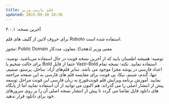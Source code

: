 ```yaml
---
title: قلم پارسی وزیر
updated: 2015-09-10 10:38
---
```


آخرین نسخه: ۴.۰.۱

برای حروف لاتین از گلیف های قلم Roboto استفاده شده است.

مجوز: Public Domain
معنی وزیر (دهخدا): معاون، مددکار

توصیه: همیشه اطمینان یابید که از آخرین نسخه فونت در حال استفاده می‌باشید.
توصیه: برای حالت ضخیم یا Bold حتما از فایل Vazir-Bold استفاده نمایید.
نکته: نسخه تمام اعداد فارسی در پوشه مجزا موجود می باشد.
سایر قلم‌های آزاد: ساحل، پرستو، صمیم، تنها، گندم، شبنم، نیکا، پی فونت
برای مقایسه قلم های فارسی به این صفحه مراجعه نمایید.
آموزش برنامه ویرایش قلم فونت‌فورج به زبان فارسی
این فونت مراحل توسعه پیش از انتشار اصلی را می گذراند. هم اکنون می توانید از آن استفاده نمایید اما از پایگاه های دانلود فایل تقاضا می گردد تا پیش از انتشار نسخه اصلی آن را بر روی سرورهای خود برای دانلود قرار ندهید.
